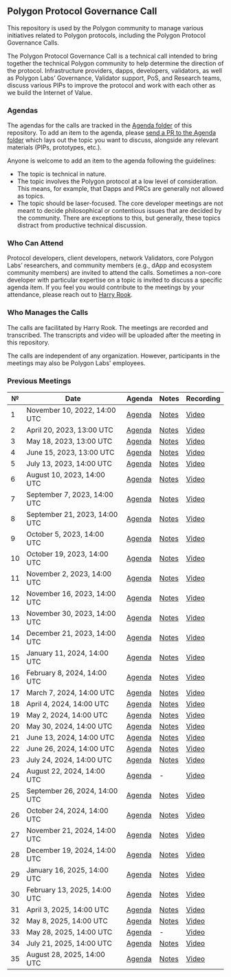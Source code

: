 
## Polygon Protocol Governance Call

This repository is used by the Polygon community to manage various initiatives related to Polygon protocols, including the Polygon Protocol Governance Calls.

The Polygon Protocol Governance Call is a technical call intended to bring together the technical Polygon community to help determine the direction of the protocol. Infrastructure providers, dapps, developers, validators, as well as Polygon Labs’ Governance, Validator support, PoS, and Research teams, discuss various PIPs to improve the protocol and work with each other as we build the Internet of Value.

### Agendas

The agendas for the calls are tracked in the [Agenda folder](https://github.com/maticnetwork/Polygon-Improvement-Proposals/tree/main/Project%20Management/Agenda) of this repository. To add an item to the agenda, please [send a PR to the Agenda folder](https://github.com/maticnetwork/Polygon-Improvement-Proposals/tree/main/Project%20Management/Agenda) which lays out the topic you want to discuss, alongside any relevant materials (PIPs, prototypes, etc.). 

Anyone is welcome to add an item to the agenda following the guidelines:

- The topic is technical in nature.
- The topic involves the Polygon protocol at a low level of consideration. This means, for example, that Dapps and PRCs are generally not allowed as topics.
- The topic should be laser-focused. The core developer meetings are not meant to decide philosophical or contentious issues that are decided by the community. There are exceptions to this, but generally, these topics distract from productive technical discussion.

### Who Can Attend

Protocol developers, client developers, network Validators, core Polygon Labs’ researchers, and community members (e.g., dApp and ecosystem community members) are invited to attend the calls. Sometimes a non-core developer with particular expertise on a topic is invited to discuss a specific agenda item. If you feel you would contribute to the meetings by your attendance, please reach out to [Harry Rook](mailto:hrook@polygon.technology).

### Who Manages the Calls

The calls are facilitated by Harry Rook. The meetings are recorded and transcribed. The transcripts and video will be uploaded after the meeting in this repository.

The calls are independent of any organization. However, participants in the meetings may also be Polygon Labs' employees.


### Previous Meetings

| №   | Date                                 | Agenda                                              | Notes                                                                                                                                                                    | Recording                                                                          |
| --- | ------------------------------------ | --------------------------------------------------- | ------------------------------------------------------------------------------------------------------------------------------------------------------------------------ | ---------------------------------------------------------------------------------- |
| 1 | November 10, 2022, 14:00 UTC         | [Agenda](https://github.com/maticnetwork/Polygon-Improvement-Proposals/tree/main/Project%20Management/Agenda) | [Notes]() | [Video](https://www.youtube.com/watch?v=CuYIL7uJomQ)|_
| 2 | April 20, 2023, 13:00 UTC         | [Agenda](https://github.com/maticnetwork/Polygon-Improvement-Proposals/blob/main/Project%20Management/Agenda/PPGC-02.md) | [Notes](https://github.com/maticnetwork/Polygon-Improvement-Proposals/blob/main/Project%20Management/Polygon%20Protocol%20Governance%20Calls/02_PPGC_Transcript.md) | [Video](https://www.youtube.com/watch?v=XbwFRZOORhY&list=PLslsfan1R_z3QPf8-UrcNhCKY8XaTHZE6&index=2)|_
| 3 | May 18, 2023, 13:00 UTC         | [Agenda](https://github.com/maticnetwork/Polygon-Improvement-Proposals/blob/main/Project%20Management/Agenda/PPGC-03.md) | [Notes](https://github.com/maticnetwork/Polygon-Improvement-Proposals/blob/main/Project%20Management/Polygon%20Protocol%20Governance%20Calls/03_PPGC_Transcript.md) | [Video](https://www.youtube.com/watch?v=7SRrP3FhMs0) |_
| 4 | June 15, 2023, 13:00 UTC         | [Agenda](https://github.com/maticnetwork/Polygon-Improvement-Proposals/blob/main/Project%20Management/Agenda/PPGC-04.md) | [Notes](https://github.com/maticnetwork/Polygon-Improvement-Proposals/blob/main/Project%20Management/Polygon%20Protocol%20Governance%20Calls/04_PPGC_Transcript.md) | [Video](https://www.youtube.com/watch?v=DvL7-81IHbE&ab_channel=PolygonLabs) |_
| 5 | July 13, 2023, 14:00 UTC         | [Agenda](https://github.com/maticnetwork/Polygon-Improvement-Proposals/blob/main/Project%20Management/Agenda/PPGC-05.md) | [Notes](https://github.com/maticnetwork/Polygon-Improvement-Proposals/blob/main/Project%20Management/Polygon%20Protocol%20Governance%20Calls/05_PPGC_Transcript.md) | [Video](https://www.youtube.com/watch?v=bUYwUundHwA&ab_channel=PolygonLabs)|_
| 6 | August 10, 2023, 14:00 UTC         | [Agenda](https://github.com/maticnetwork/Polygon-Improvement-Proposals/blob/main/Project%20Management/Agenda/PPGC-06.md) | [Notes](https://github.com/maticnetwork/Polygon-Improvement-Proposals/blob/main/Project%20Management/Polygon%20Protocol%20Governance%20Calls/06_PPGC_Transcript.md) | [Video](https://www.youtube.com/watch?v=m-gGnEa6qSE)|_
| 7 | September 7, 2023, 14:00 UTC         | [Agenda](https://github.com/maticnetwork/Polygon-Improvement-Proposals/blob/main/Project%20Management/Agenda/PPGC-07.md) | [Notes](https://github.com/maticnetwork/Polygon-Improvement-Proposals/blob/main/Project%20Management/Polygon%20Protocol%20Governance%20Calls/07_PPGC_Transcript.md) | [Video](https://www.youtube.com/watch?v=WhFHaMdgzbE)|_
| 8 | September 21, 2023, 14:00 UTC         | [Agenda](https://github.com/maticnetwork/Polygon-Improvement-Proposals/blob/main/Project%20Management/Agenda/PPGC-08.md)| [Notes](https://github.com/maticnetwork/Polygon-Improvement-Proposals/blob/main/Project%20Management/Polygon%20Protocol%20Governance%20Calls/08_PPGC_Transcript.md)| [Video](https://www.youtube.com/watch?v=X_CTCc5SN9U)|_
| 9 | October 5, 2023, 14:00 UTC         | [Agenda](https://github.com/maticnetwork/Polygon-Improvement-Proposals/blob/main/Project%20Management/Agenda/PPGC-09.md)| [Notes](https://github.com/maticnetwork/Polygon-Improvement-Proposals/blob/main/Project%20Management/Polygon%20Protocol%20Governance%20Calls/09_PPGC_Transcript.md)| [Video](https://youtu.be/3_NtmgdtuhE?si=6ltXopWmaOUpFI7g)
| 10 | October 19, 2023, 14:00 UTC         | [Agenda](https://github.com/maticnetwork/Polygon-Improvement-Proposals/blob/main/Project%20Management/Agenda/PPGC-10.md)| [Notes](https://github.com/maticnetwork/Polygon-Improvement-Proposals/blob/main/Project%20Management/Polygon%20Protocol%20Governance%20Calls/10_PPGC_Transcript.md) | [Video](https://www.youtube.com/watch?v=PpGrulPopGc)
| 11 | November 2, 2023, 14:00 UTC         | [Agenda](https://github.com/maticnetwork/Polygon-Improvement-Proposals/blob/main/Project%20Management/Agenda/PPGC-11.md)| [Notes](https://github.com/maticnetwork/Polygon-Improvement-Proposals/blob/main/Project%20Management/Polygon%20Protocol%20Governance%20Calls/11_PPGC_Transcript.md) | [Video](https://www.youtube.com/watch?v=bqIs3V9oIfI)
| 12 | November 16, 2023, 14:00 UTC         | [Agenda](https://github.com/maticnetwork/Polygon-Improvement-Proposals/blob/main/Project%20Management/Agenda/PPGC-12.md)| [Notes](https://github.com/maticnetwork/Polygon-Improvement-Proposals/blob/main/Project%20Management/Polygon%20Protocol%20Governance%20Calls/12_PPGC_Transcript.md) | [Video](https://www.youtube.com/watch?v=ZdOXXyMXTeY&ab_channel=PolygonLabs)
| 13 | November 30, 2023, 14:00 UTC         | [Agenda](https://github.com/maticnetwork/Polygon-Improvement-Proposals/blob/main/Project%20Management/Agenda/PPGC-13.md)| [Notes](https://github.com/maticnetwork/Polygon-Improvement-Proposals/blob/main/Project%20Management/Polygon%20Protocol%20Governance%20Calls/13_PPGC_Transcript.md) | [Video](https://www.youtube.com/watch?v=MwlxxnVh4no&ab_channel=PolygonLabs)
| 14 | December 21, 2023, 14:00 UTC         | [Agenda](https://github.com/maticnetwork/Polygon-Improvement-Proposals/blob/main/Project%20Management/Agenda/PPGC-14.md)| [Notes](https://github.com/maticnetwork/Polygon-Improvement-Proposals/blob/main/Project%20Management/Polygon%20Protocol%20Governance%20Calls/14_PPGC_Transcript.md) | [Video](https://www.youtube.com/watch?v=G-w6cS295iI&ab_channel=PolygonLabs)
| 15 | January 11, 2024, 14:00 UTC         | [Agenda](https://github.com/maticnetwork/Polygon-Improvement-Proposals/blob/main/Project%20Management/Agenda/PPGC-15.md)| [Notes](https://github.com/maticnetwork/Polygon-Improvement-Proposals/blob/main/Project%20Management/Polygon%20Protocol%20Governance%20Calls/15_PPGC_Transcript.md) | [Video](https://www.youtube.com/watch?v=q_m7rbXon38&list=PLslsfan1R_z3QPf8-UrcNhCKY8XaTHZE6&index=15&ab_channel=PolygonLabs)
| 16 | February 8, 2024, 14:00 UTC         | [Agenda](https://github.com/maticnetwork/Polygon-Improvement-Proposals/blob/main/Project%20Management/Agenda/PPGC-16.md)| [Notes](https://github.com/maticnetwork/Polygon-Improvement-Proposals/blob/main/Project%20Management/Polygon%20Protocol%20Governance%20Calls/16_PPGC_Transcript.md) | [Video](https://www.youtube.com/watch?v=CTTPZB4zyVM&t=1s)
| 17 | March 7, 2024, 14:00 UTC         | [Agenda](https://github.com/maticnetwork/Polygon-Improvement-Proposals/blob/main/Project%20Management/Agenda/PPGC-17.md)| [Notes](https://github.com/maticnetwork/Polygon-Improvement-Proposals/blob/main/Project%20Management/Polygon%20Protocol%20Governance%20Calls/17_PPGC_Transcript.md) | [Video](https://www.youtube.com/watch?v=B30v_DBVb18&t=300s)
| 18 |  April 4, 2024, 14:00 UTC        | [Agenda](https://github.com/maticnetwork/Polygon-Improvement-Proposals/blob/main/Project%20Management/Agenda/PPGC-18.md)| [Notes](https://github.com/maticnetwork/Polygon-Improvement-Proposals/blob/main/Project%20Management/Polygon%20Protocol%20Governance%20Calls/18_PPGC_Transcript.md) | [Video](https://www.youtube.com/watch?v=dgd4u-9UgFY)
| 19 |  May 2, 2024, 14:00 UTC          |  [Agenda](https://github.com/maticnetwork/Polygon-Improvement-Proposals/blob/main/Project%20Management/Agenda/PPGC-19.md)| [Notes](https://github.com/maticnetwork/Polygon-Improvement-Proposals/blob/main/Project%20Management/Polygon%20Protocol%20Governance%20Calls/19_PPGC_Transcript.md) | [Video](https://www.youtube.com/watch?v=tJ4aFH0jRyw)
| 20 |  May 30, 2024, 14:00 UTC          |  [Agenda](https://github.com/maticnetwork/Polygon-Improvement-Proposals/blob/main/Project%20Management/Agenda/PPGC-20.md)| [Notes](https://github.com/maticnetwork/Polygon-Improvement-Proposals/blob/main/Project%20Management/Polygon%20Protocol%20Governance%20Calls/20_PPGC_Transcript.md) | [Video](https://www.youtube.com/watch?v=B061gPEuWp4)
| 21 |  June 13, 2024, 14:00 UTC          |  [Agenda](https://github.com/maticnetwork/Polygon-Improvement-Proposals/blob/main/Project%20Management/Agenda/PPGC-21.md)| [Notes](https://github.com/maticnetwork/Polygon-Improvement-Proposals/blob/main/Project%20Management/Polygon%20Protocol%20Governance%20Calls/21_PPGC_Transcript.md) | [Video](https://www.youtube.com/watch?v=8v4P1Sg6gdc)
| 22 |  June 26, 2024, 14:00 UTC          |  [Agenda](https://github.com/maticnetwork/Polygon-Improvement-Proposals/blob/main/Project%20Management/Agenda/PPGC-22.md)| [Notes](https://github.com/maticnetwork/Polygon-Improvement-Proposals/blob/main/Project%20Management/Polygon%20Protocol%20Governance%20Calls/22_PPGC_Transcript.md) | [Video](https://www.youtube.com/watch?v=Biise0MO1xc)
| 23 |  July 24, 2024, 14:00 UTC          |  [Agenda](https://github.com/maticnetwork/Polygon-Improvement-Proposals/blob/main/Project%20Management/Agenda/PPGC-23.md)| [Notes](https://github.com/maticnetwork/Polygon-Improvement-Proposals/blob/main/Project%20Management/Polygon%20Protocol%20Governance%20Calls/23_PPGC_Transcript.md) | [Video](https://www.youtube.com/watch?v=e4yWkXdejHs)
| 24 |  August 22, 2024, 14:00 UTC          |  [Agenda](https://github.com/maticnetwork/Polygon-Improvement-Proposals/blob/main/Project%20Management/Agenda/PPGC-24.md)| - | [Video](https://www.youtube.com/watch?v=qLSewl5x_ao)
| 25 |  September 26, 2024, 14:00 UTC          |  [Agenda](https://github.com/maticnetwork/Polygon-Improvement-Proposals/blob/main/Project%20Management/Agenda/PPGC-25.md)| [Notes](https://github.com/maticnetwork/Polygon-Improvement-Proposals/blob/main/Project%20Management/Polygon%20Protocol%20Governance%20Calls/25_PPGC_Transcript.md) | [Video](https://www.youtube.com/watch?v=-uxnBDKcZJc)
| 26 |  October 24, 2024, 14:00 UTC          |  [Agenda](https://github.com/maticnetwork/Polygon-Improvement-Proposals/blob/main/Project%20Management/Agenda/PPGC-26.md)| [Notes](https://github.com/maticnetwork/Polygon-Improvement-Proposals/blob/main/Project%20Management/Polygon%20Protocol%20Governance%20Calls/26_PPGC_Transcript.md) | [Video](https://www.youtube.com/watch?v=pUy_m69LbyY)
| 27 |  November 21, 2024, 14:00 UTC          |  [Agenda](https://github.com/maticnetwork/Polygon-Improvement-Proposals/blob/main/Project%20Management/Agenda/PPGC-27.md)| [Notes](https://github.com/maticnetwork/Polygon-Improvement-Proposals/blob/main/Project%20Management/Polygon%20Protocol%20Governance%20Calls/27_PPGC_Transcript.md) | [Video](https://www.youtube.com/watch?v=6NYyCCNCZtE)
| 28 |  December 19, 2024, 14:00 UTC          |  [Agenda](https://github.com/maticnetwork/Polygon-Improvement-Proposals/blob/main/Project%20Management/Agenda/PPGC-28.md)| [Notes](https://github.com/maticnetwork/Polygon-Improvement-Proposals/blob/main/Project%20Management/Polygon%20Protocol%20Governance%20Calls/28_PPGC_Transcript.md) | [Video](https://www.youtube.com/watch?v=b-9CyO67ZVQ)
| 29 |  January 16, 2025, 14:00 UTC          |  [Agenda](https://github.com/maticnetwork/Polygon-Improvement-Proposals/blob/main/Project%20Management/Agenda/PPGC-29.md)| [Notes](https://github.com/maticnetwork/Polygon-Improvement-Proposals/blob/main/Project%20Management/Polygon%20Protocol%20Governance%20Calls/29_PPGC_Transcript.md) | [Video](https://www.youtube.com/watch?v=q70ydXYoE94)
| 30 |  February 13, 2025, 14:00 UTC          |  [Agenda](https://github.com/maticnetwork/Polygon-Improvement-Proposals/blob/main/Project%20Management/Agenda/PPGC-30.md)| [Notes](https://github.com/maticnetwork/Polygon-Improvement-Proposals/blob/main/Project%20Management/Polygon%20Protocol%20Governance%20Calls/30_PPGC_Transcript.md) | [Video](https://www.youtube.com/live/aJr-tMvO70Q?feature=shared)
| 31 |  April 3, 2025, 14:00 UTC          |  [Agenda](https://github.com/maticnetwork/Polygon-Improvement-Proposals/blob/main/Project%20Management/Agenda/PPGC-31.md)| [Notes](https://github.com/maticnetwork/Polygon-Improvement-Proposals/blob/main/Project%20Management/Polygon%20Protocol%20Governance%20Calls/31_PPGC_Transcript.md) | [Video](https://www.youtube.com/live/9rD4c__EpTU?feature=shared)
| 32 |  May 8, 2025, 14:00 UTC          |  [Agenda](https://github.com/maticnetwork/Polygon-Improvement-Proposals/blob/main/Project%20Management/Agenda/PPGC-32.md)| [Notes](https://github.com/maticnetwork/Polygon-Improvement-Proposals/blob/main/Project%20Management/Polygon%20Protocol%20Governance%20Calls/32_PPGC_Transcript.md) | [Video](https://www.youtube.com/live/b-p9FuyKqBc?feature=shared)
| 33 |  May 28, 2025, 14:00 UTC          |  [Agenda](https://github.com/maticnetwork/Polygon-Improvement-Proposals/blob/main/Project%20Management/Agenda/PPGC-33.md)| - | [Video](https://www.youtube.com/live/e9Qgd-GFsJ8?feature=shared)
| 34 |  July 21, 2025, 14:00 UTC          |  [Agenda](https://github.com/maticnetwork/Polygon-Improvement-Proposals/blob/main/Project%20Management/Agenda/PPGC-34.md)| [Notes](https://github.com/maticnetwork/Polygon-Improvement-Proposals/blob/main/Project%20Management/Polygon%20Protocol%20Governance%20Calls/34_PPGC_Transcript.md) | [Video](https://www.youtube.com/live/8kwWlHnKs8o?feature=shared)
| 35 |  August 28, 2025, 14:00 UTC          |  [Agenda](https://github.com/maticnetwork/Polygon-Improvement-Proposals/blob/main/Project%20Management/Agenda/PPGC-35.md)| [Notes](https://github.com/maticnetwork/Polygon-Improvement-Proposals/blob/main/Project%20Management/Polygon%20Protocol%20Governance%20Calls/35_PPGC_Transcript.md) | [Video](https://www.youtube.com/live/Ibp1BUyFUHI?feature=shared)
